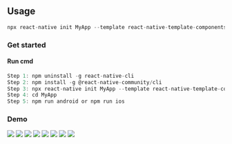 ## Usage
```js
npx react-native init MyApp --template react-native-template-components
```
### Get started
#### Run cmd
```js
Step 1: npm uninstall -g react-native-cli
Step 2: npm install -g @react-native-community/cli
Step 3: npx react-native init MyApp --template react-native-template-components
Step 4: cd MyApp
Step 5: npm run android or npm run ios
```

### Demo
![](https://github.com/hoaphantn7604/file-upload/blob/master/document/template/1.png)
![](https://github.com/hoaphantn7604/file-upload/blob/master/document/template/2.png)
![](https://github.com/hoaphantn7604/file-upload/blob/master/document/template/3.png)
![](https://github.com/hoaphantn7604/file-upload/blob/master/document/template/4.png)
![](https://github.com/hoaphantn7604/file-upload/blob/master/document/template/5.png)
![](https://github.com/hoaphantn7604/file-upload/blob/master/document/template/6.png)
![](https://github.com/hoaphantn7604/file-upload/blob/master/document/template/7.png)
![](https://github.com/hoaphantn7604/file-upload/blob/master/document/template/8.png)
